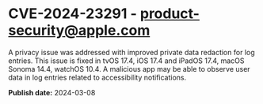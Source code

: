 # CVE-2024-23291 - product-security@apple.com

A privacy issue was addressed with improved private data redaction for log entries. This issue is fixed in tvOS 17.4, iOS 17.4 and iPadOS 17.4, macOS Sonoma 14.4, watchOS 10.4. A malicious app may be able to observe user data in log entries related to accessibility notifications.

**Publish date:** 2024-03-08

